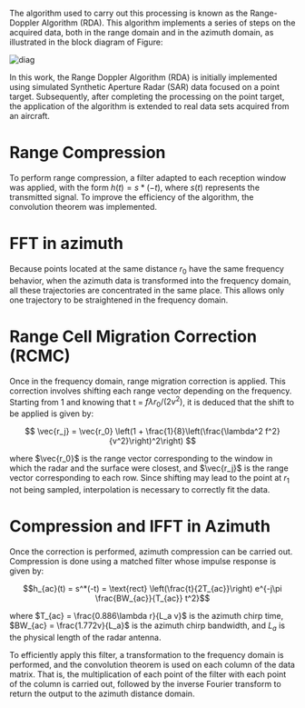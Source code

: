 The algorithm used to carry out this processing is known as the Range-Doppler Algorithm (RDA). This algorithm implements a series of steps on the acquired data, both in the range domain and in the azimuth domain, as illustrated in the block diagram of Figure:

![diag](https://github.com/EvaVoss77/Basic-Processing-of-a-Primary-Radar/assets/126124561/eeda60bb-12f1-4fc0-89fc-2a994370fc57)

In this work, the Range Doppler Algorithm (RDA) is initially implemented using simulated Synthetic Aperture Radar (SAR) data focused on a point target. Subsequently, after completing the processing on the point target, the application of the algorithm is extended to real data sets acquired from an aircraft.

# **Range Compression**

To perform range compression, a filter adapted to each reception window was applied, with the form $h(t) = s*(-t)$, where $s(t)$ represents the transmitted signal. To improve the efficiency of the algorithm, the convolution theorem was implemented.

# **FFT in azimuth**

Because points located at the same distance $r_0$ have the same frequency behavior, when the azimuth data is transformed into the frequency domain, all these trajectories are concentrated in the same place. This allows only one trajectory to be straightened in the frequency domain.

# **Range Cell Migration Correction (RCMC)**

Once in the frequency domain, range migration correction is applied. This correction involves shifting each range vector depending on the frequency. Starting from 1 and knowing that t = $f λ r_0/(2v^2)$, it is deduced that the shift to be applied is given by:

$$ \vec{r_j} = \vec{r_0} \left(1 + \frac{1}{8}\left(\frac{\lambda^2 f^2}{v^2}\right)^2\right) $$

where $\vec{r_0}$ is the range vector corresponding to the window in which the radar and the surface were closest, and $\vec{r_j}$ is the range vector corresponding to each row. Since shifting may lead to the point at $r_1$ not being sampled, interpolation is necessary to correctly fit the data.

# **Compression and IFFT in Azimuth**

Once the correction is performed, azimuth compression can be carried out. Compression is done using a matched filter whose impulse response is given by:

$$h_{ac}(t) = s^*(-t) = \text{rect} \left(\frac{t}{2T_{ac}}\right) e^{-j\pi \frac{BW_{ac}}{T_{ac}} t^2}$$

where $T_{ac} = \frac{0.886\lambda r}{L_a v}$ is the azimuth chirp time, $BW_{ac} = \frac{1.772v}{L_a}$  is the azimuth chirp bandwidth, and $L_a$ is the physical length of the radar antenna.

To efficiently apply this filter, a transformation to the frequency domain is performed, and the convolution theorem is used on each column of the data matrix. That is, the multiplication of each point of the filter with each point of the column is carried out, followed by the inverse Fourier transform to return the output to the azimuth distance domain.

